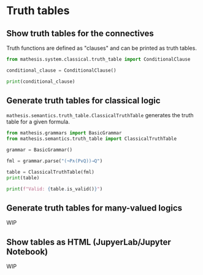 # Truth tables

## Show truth tables for the connectives

Truth functions are defined as "clauses" and can be printed as truth tables.

```python exec="1" result="text" source="above"
from mathesis.system.classical.truth_table import ConditionalClause

conditional_clause = ConditionalClause()

print(conditional_clause)
```

## Generate truth tables for classical logic

`mathesis.semantics.truth_table.ClassicalTruthTable` generates the truth table for a given formula.

```python exec="1" result="text" source="above"
from mathesis.grammars import BasicGrammar
from mathesis.semantics.truth_table import ClassicalTruthTable

grammar = BasicGrammar()

fml = grammar.parse("(¬P∧(P∨Q))→Q")

table = ClassicalTruthTable(fml)
print(table)

print(f"Valid: {table.is_valid()}")
```

## Generate truth tables for many-valued logics

WIP

## Show tables as HTML (JupyerLab/Jupyter Notebook)

WIP
